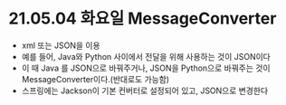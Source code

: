# 21.05.04 화요일 MessageConverter

- xml 또는 JSON을 이용
- 예를 들어, Java와 Python 사이에서 전달을 위해 사용하는 것이 JSON이다
- 이 때 Java 를 JSON으로 바꿔주거나, JSON을 Python으로 바꿔주는 것이 MessageConverter이다.(반대로도 가능함)
- 스프링에는 Jackson이 기본 컨버터로 설정되어 있고, JSON으로 변경한다